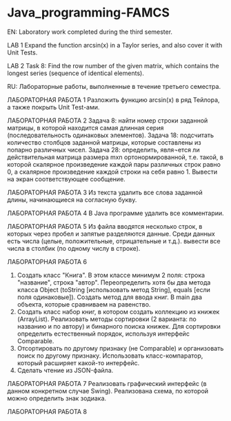 # Java_programming-FAMCS
EN:
Laboratory work completed during the third semester.

LAB 1
Expand the function arcsin(x) in a Taylor series, and also cover it with Unit Tests.
 
LAB 2
Task 8: Find the row number of the given matrix, which contains the longest series (sequence of identical elements).
 


RU:
Лабораторные работы, выполненные в течение  третьего семестра.

ЛАБОРАТОРНАЯ РАБОТА 1
Разложить функцию arcsin(x) в ряд Тейлора, а также покрыть Unit Test-ами.

ЛАБОРАТОРНАЯ РАБОТА 2
Задача 8: найти номер строки заданной матрицы, в которой находится самая длинная серия (последовательность одинаковых элементов).
Задача 18: подсчитать количество столбцов заданной матрицы, которые составлены из попарно различных чисел.
Задача 28: определить, явля¬ется ли действительная матрица размера mxn  ортонормированной, т.е. такой, в которой скалярное  произведение каждой пары различных строк равно 0,  а скалярное произведение каждой строки на себя равно 1. Вывести на экран соответствующее сообщение.

ЛАБОРАТОРНАЯ РАБОТА 3
Из текста удалить все слова заданной длины, начинающиеся на согласную букву.

ЛАБОРАТОРНАЯ РАБОТА 4
В Java программе удалить все комментарии.

ЛАБОРАТОРНАЯ РАБОТА 5
Из файла вводятся несколько строк, в которых через пробел и запятые разделяются данные. Среди данных есть числа (целые, положительные, отрицательные и т.д.). вывести все числа в столбик (по одному числу в строке). 

ЛАБОРАТОРНАЯ РАБОТА 6 
1. Создать класс "Книга". В этом классе минимум 2 поля: строка "название", строка "автор".  Переопределить хотя бы два метода класса Object (toString [использовать метод String], equals [если поля одинаковые]). Создать метод для ввода книг. В main два объекта, которые сравниваем на равенство.
2. Создать класс набор книг, в котором создать коллекцию из книжек (ArrayList). Реализовать методы сортировки (2 варианта: по названию и по автору) и бинарного поиска книжек. Для сортировки определить естественный порядок, используя интерфейс Comparable. 
3. Отсортировать по другому признаку (не Comparable) и организовать поиск по другому признаку. Использовать класс-компаратор, который расширяет какой-то интерфейс.
4. Сделать чтение из JSON-файла.

ЛАБОРАТОРНАЯ РАБОТА 7
Реализовать графический интерфейс (в данном конкретном случае Swing). Реализована схема, по которой можно определить знак зодиака.

ЛАБОРАТОРНАЯ РАБОТА 8



 

